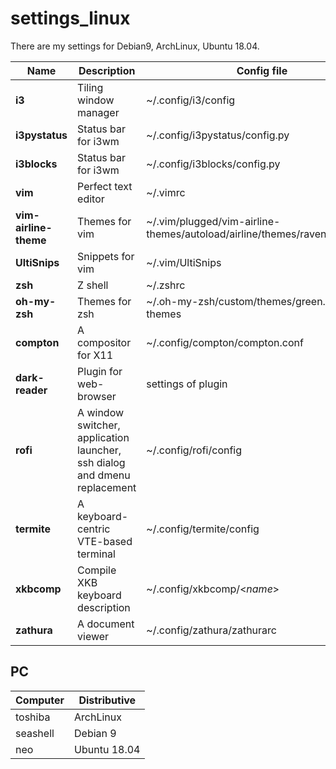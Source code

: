 # settings_linux
There are my settings for Debian9, ArchLinux, Ubuntu 18.04. 

Name | Description | Config file | Note
-----|-------------|-------------|------
**i3** | Tiling window manager | ~/.config/i3/config 
**i3pystatus** | Status bar for i3wm | ~/.config/i3pystatus/config.py | Now I do not use it
**i3blocks** | Status bar for i3wm | ~/.config/i3blocks/config.py 
**vim** | Perfect text editor | ~/.vimrc
**vim-airline-theme** | Themes for vim | ~/.vim/plugged/vim-airline-themes/autoload/airline/themes/raven_green.vim | or *rave_red*, *raven_blue*
**UltiSnips** | Snippets for vim | ~/.vim/UltiSnips
**zsh** | Z shell |  ~/.zshrc
**oh-my-zsh** | Themes for zsh | ~/.oh-my-zsh/custom/themes/green.vim-themes  
**compton** | A compositor for X11 | ~/.config/compton/compton.conf 
**dark-reader** | Plugin for web-browser | settings of plugin
**rofi** | A window switcher, application launcher, ssh dialog and dmenu replacement | ~/.config/rofi/config
**termite** | A keyboard-centric VTE-based terminal | ~/.config/termite/config
**xkbcomp** | Compile XKB keyboard description | ~/.config/xkbcomp/\<*name*\> | Settings for keyword
**zathura** | A document viewer | ~/.config/zathura/zathurarc

## PC
Computer | Distributive
---------|--------
toshiba | ArchLinux
seashell | Debian 9
neo | Ubuntu 18.04
